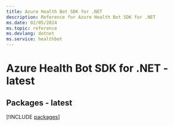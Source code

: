 ```yaml
---
title: Azure Health Bot SDK for .NET
description: Reference for Azure Health Bot SDK for .NET
ms.date: 02/05/2024
ms.topic: reference
ms.devlang: dotnet
ms.service: healthbot
---
```

# Azure Health Bot SDK for .NET - latest
## Packages - latest
[!INCLUDE [packages](health-bot-index.md)]